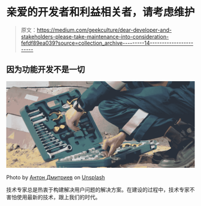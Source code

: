 # 亲爱的开发者和利益相关者，请考虑维护

> 原文：<https://medium.com/geekculture/dear-developer-and-stakeholders-please-take-maintenance-into-consideration-fefdf89ea039?source=collection_archive---------14----------------------->

## 因为功能开发不是一切

![](img/b0a0321e69e5bb63942675b0d33ccb5a.png)

Photo by [Антон Дмитриев](https://unsplash.com/@ehmitrich?utm_source=unsplash&utm_medium=referral&utm_content=creditCopyText) on [Unsplash](https://unsplash.com/s/photos/maintenance?utm_source=unsplash&utm_medium=referral&utm_content=creditCopyText)

技术专家总是热衷于构建解决用户问题的解决方案。在建设的过程中，技术专家不害怕使用最新的技术，跟上我们的时代。